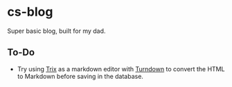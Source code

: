 # cs-blog
Super basic blog, built for my dad.


## To-Do

- Try using [Trix](https://github.com/basecamp/trix) as a markdown editor with [Turndown](https://github.com/mixmark-io/turndown) to convert the HTML to Markdown before saving in the database.
